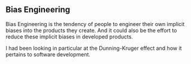 ## Bias Engineering

Bias Engineering is the tendency of people to engineer their own implicit biases into the products they create. 
And it could also be the effort to reduce these implicit biases in developed products.

I had been looking in particular at the Dunning-Kruger effect and how it pertains to software development. 
